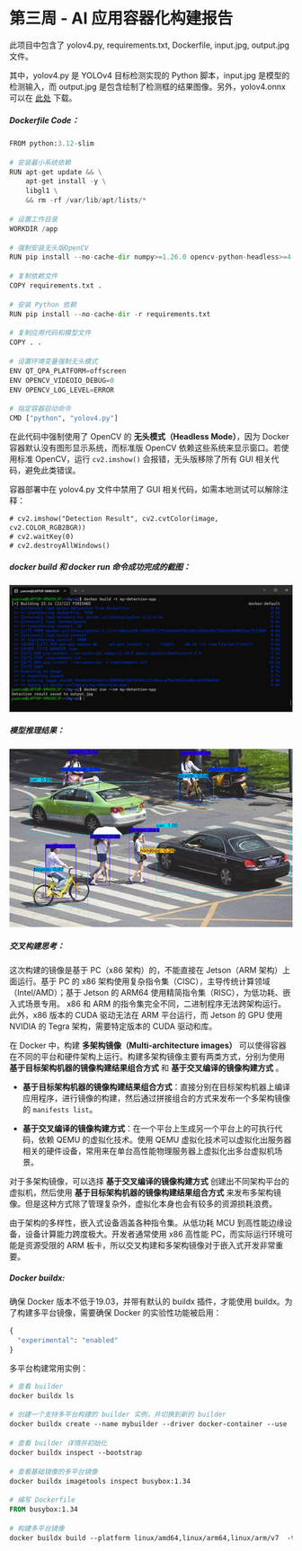 # 第三周 - AI 应用容器化构建报告

此项目中包含了 yolov4.py, requirements.txt, Dockerfile, input.jpg, output.jpg 文件。

其中，yolov4.py 是 YOLOv4 目标检测实现的 Python 脚本，input.jpg 是模型的检测输入，而 output.jpg 是包含绘制了检测框的结果图像。另外，yolov4.onnx 可以在 [此处](https://github.com/onnx/models/tree/main/validated/vision/object_detection_segmentation/yolov4) 下载。



##### Dockerfile Code：

```python
FROM python:3.12-slim

# 安装最小系统依赖
RUN apt-get update && \
    apt-get install -y \
    libgl1 \
    && rm -rf /var/lib/apt/lists/*

# 设置工作目录
WORKDIR /app

# 强制安装无头版OpenCV
RUN pip install --no-cache-dir numpy>=1.26.0 opencv-python-headless>=4.8.0

# 复制依赖文件
COPY requirements.txt .

# 安装 Python 依赖
RUN pip install --no-cache-dir -r requirements.txt

# 复制应用代码和模型文件
COPY . .

# 设置环境变量强制无头模式
ENV QT_QPA_PLATFORM=offscreen
ENV OPENCV_VIDEOIO_DEBUG=0
ENV OPENCV_LOG_LEVEL=ERROR

# 指定容器启动命令
CMD ["python", "yolov4.py"]
```

在此代码中强制使用了 OpenCV 的 **无头模式（Headless Mode）**，因为 Docker 容器默认没有图形显示系统，而标准版 OpenCV 依赖这些系统来显示窗口。若使用标准 OpenCV，运行 `cv2.imshow()` 会报错，无头版移除了所有 GUI 相关代码，避免此类错误。

容器部署中在 yolov4.py 文件中禁用了 GUI 相关代码，如需本地测试可以解除注释：

```Pyt
# cv2.imshow("Detection Result", cv2.cvtColor(image, cv2.COLOR_RGB2BGR))
# cv2.waitKey(0)
# cv2.destroyAllWindows()
```



##### docker build 和 docker run 命令成功完成的截图：

![image-20250624161940399](https://github.com/yuer-byte/demo/blob/main/%E7%AC%AC%E4%B8%89%E5%91%A8%E4%BB%BB%E5%8A%A1/docker%20run.png)




##### 模型推理结果：

![output](https://github.com/yuer-byte/demo/blob/main/%E7%AC%AC%E4%B8%89%E5%91%A8%E4%BB%BB%E5%8A%A1/output.jpg)




##### 交叉构建思考：

这次构建的镜像是基于 PC（x86 架构）的，不能直接在 Jetson（ARM 架构）上面运行。基于 PC 的 x86 架构使用复杂指令集（CISC），主导传统计算领域（Intel/AMD）；基于 Jetson 的 ARM64 使用精简指令集（RISC），为低功耗、嵌入式场景专用。 x86 和 ARM 的指令集完全不同，二进制程序无法跨架构运行。此外，x86 版本的 CUDA 驱动无法在 ARM 平台运行，而 Jetson 的 GPU 使用 NVIDIA 的 Tegra 架构，需要特定版本的 CUDA 驱动和库。

在 Docker 中，构建 **多架构镜像（Multi-architecture images）** 可以使得容器在不同的平台和硬件架构上运行。构建多架构镜像主要有两类方式，分别为使用 **基于目标架构机器的镜像构建结果组合方式** 和 **基于交叉编译的镜像构建方式** 。

- **基于目标架构机器的镜像构建结果组合方式**：直接分别在目标架构机器上编译应用程序，进行镜像的构建，然后通过拼接组合的方式来发布一个多架构镜像的 `manifests list`。

- **基于交叉编译的镜像构建方式**：在一个平台上生成另一个平台上的可执行代码，依赖 QEMU 的虚拟化技术。使用 QEMU 虚拟化技术可以虚拟化出服务器相关的硬件设备，常用来在单台高性能物理服务器上虚拟化出多台虚拟机场景。

对于多架构镜像，可以选择 **基于交叉编译的镜像构建方式** 创建出不同架构平台的虚拟机，然后使用 **基于目标架构机器的镜像构建结果组合方式** 来发布多架构镜像。但是这种方式除了管理复杂外，虚拟化本身也会有较多的资源损耗浪费。

由于架构的多样性，嵌入式设备涵盖各种指令集。从低功耗 MCU 到高性能边缘设备，设备计算能力跨度极大。开发者通常使用 x86 高性能 PC，而实际运行环境可能是资源受限的 ARM 板卡，所以交叉构建和多架构镜像对于嵌入式开发非常重要。




##### Docker buildx:

确保 Docker 版本不低于19.03，并带有默认的 buildx 插件，才能使用 buildx。为了构建多平台镜像，需要确保 Docker 的实验性功能被启用：

```dockerfile
{
  "experimental": "enabled"
}
```

多平台构建常用实例：

```dockerfile
# 查看 builder
docker buildx ls

# 创建一个支持多平台构建的 builder 实例，并切换到新的 builder
docker buildx create --name mybuilder --driver docker-container --use

# 查看 builder 详情并初始化
docker buildx inspect --bootstrap

# 查看基础镜像的多平台镜像
docker buildx imagetools inspect busybox:1.34

# 编写 Dockerfile
FROM busybox:1.34

# 构建多平台镜像
docker buildx build --platform linux/amd64,linux/arm64,linux/arm/v7  -t voidking/busybox:1.34 .
```


